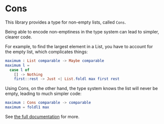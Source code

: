 # Cons

This library provides a type for non-empty lists, called `Cons`.

Being able to encode non-emptiness in the type system can lead to simpler, clearer code.

For example, to find the largest element in a List, you have to account for the empty list, which complicates things:
```elm
maximum : List comparable -> Maybe comparable
maximum l =
  case l of
    [] -> Nothing
    first::rest -> Just <| List.foldl max first rest
```

Using Cons, on the other hand, the type system knows the list will never be empty, leading to much simpler code:
```elm
maximum : Cons comparable -> comparable
maximum = foldl1 max
```

See [the full documentation](http://package.elm-lang.org/packages/hrldcpr/elm-cons/2.0.0/Cons) for more.
